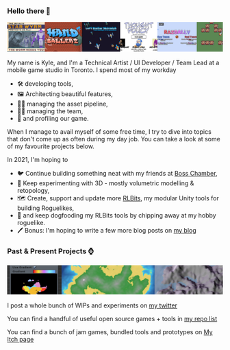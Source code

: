 ### Hello there 👋

![](https://raw.githubusercontent.com/KPDwyer/KPDwyer/master/Images/itch.png)

My name is Kyle, and I'm a Technical Artist / UI Developer / Team Lead at a mobile game studio in Toronto.   I spend most of my workday 

- 🛠 developing tools, 
- 🖼 Architecting beautiful features,
- 👨‍🔧 managing the asset pipeline, 
- 👨‍💻 managing the team,
- 📏 and profiling our game.  

When I manage to avail myself of some free time, I try to dive into topics that don't come up as often during my day job.  You can take a look at some of my favourite projects below.  

In 2021, I'm hoping to

- 🐦 Continue building something neat with my friends at [Boss Chamber](https://www.twitch.tv/bosschamber),
- 🎥 Keep experimenting with 3D - mostly volumetric modelling & retopology,
- 🗺 Create, support and update more [RLBits](https://github.com/KPDwyer/rlbits-mapping), my modular Unity tools for building Roguelikes,
- 🦀 and keep dogfooding my RLBits tools by chipping away at my hobby roguelike.
- 🖊 Bonus:  I'm hoping to write a few more blog posts on [my blog](https://kpdwyer.github.io/)

### Past & Present Projects ⌚

![](https://raw.githubusercontent.com/KPDwyer/KPDwyer/master/Images/kpdrlheader.png)

I post a whole bunch of WIPs and experiments on [my twitter](https://twitter.com/_KPDwyer)

You can find a handful of useful open source games + tools in [my repo list](https://github.com/KPDwyer?tab=repositories)

You can find a bunch of jam games, bundled tools and prototypes on [My Itch page](https://kpdwyer.itch.io/)
